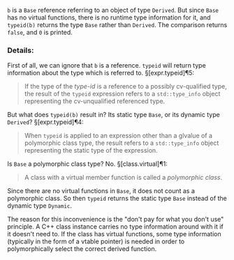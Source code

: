 `b` is a `Base` reference referring to an object of type `Derived`. But since `Base` has no virtual functions, there is no runtime type information for it, and `typeid(b)` returns the type `Base` rather than `Derived`. The comparison returns `false`, and `0` is printed.

### Details:

First of all, we can ignore that `b` is a reference. `typeid` will return type information about the type which is referred to. §[expr.typeid]¶5:

> If the type of the *type-id* is a reference to a possibly cv-qualified type, the result of the `typeid` expression refers to a `std​::​type_info` object representing the cv-unqualified referenced type.

But what does `typeid(b)` result in? Its static type `Base`, or its dynamic type `Derived`? §[expr.typeid]¶4:

> When `typeid` is applied to an expression other than a glvalue of a polymorphic class type, the result refers to a `std::type_info` object representing the static type of the expression.

Is `Base` a polymorphic class type? No. §[class.virtual]¶1:

> A class with a virtual member function is called a *polymorphic class*.

Since there are no virtual functions in `Base`, it does not count as a polymorphic class. So then `typeid` returns the static type `Base` instead of the dynamic type `Dynamic`.

The reason for this inconvenience is the "don't pay for what you don't use" principle. A C++ class instance carries no type information around with it if it doesn't need to. If the class has virtual functions, some type information (typically in the form of a vtable pointer) is needed in order to polymorphically select the correct derived function.